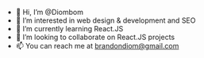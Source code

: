 - 👋 Hi, I’m @Diombom
- 👀 I’m interested in web design & development and SEO
- 🌱 I’m currently learning React.JS
- 💞️ I’m looking to collaborate on React.JS projects
- 📫 You can reach me at brandondiom@gmail.com

<!---
Diombom/Diombom is a ✨ special ✨ repository because its `README.md` (this file) appears on your GitHub profile.
You can click the Preview link to take a look at your changes.
--->
